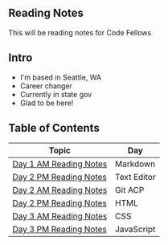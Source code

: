 ## Reading Notes
This will be reading notes for Code Fellows

## Intro
* I'm based in Seattle, WA
* Career changer
* Currently in state gov
* Glad to be here!


## Table of Contents 

Topic | Day
------------ | -------------
[Day 1 AM Reading Notes](day1_AM.md)| Markdown
[Day 2 PM Reading Notes](day1_PM.md)| Text Editor
[Day 2 AM Reading Notes](day2_AM.md) | Git ACP
[Day 2 PM Reading Notes](day2_PM.md) | HTML
[Day 3 AM Reading Notes](day3_AM.md) | CSS
[Day 3 PM Reading Notes](day3_PM.md) | JavaScript

